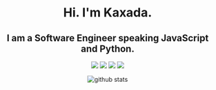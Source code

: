<h1 align="center">
  Hi. I'm Kaxada.
</h1>
<h2 align="center">
  I am a Software Engineer speaking JavaScript and Python. 
</h2>

<p  align="center"> 
  <a href= "http://kaxada.me/portfolio/"><img src="https://img.icons8.com/fluent-systems-filled/24/000000/domain.png"/></a> 
  <a href= "https://www.linkedin.com/in/enock-kasaadha-b09705146/"><img src="https://img.icons8.com/android/24/000000/linkedin.png"/></a>
  <a href= "https://dribbble.com/eKaxada"><img src="https://img.icons8.com/fluent-systems-filled/24/000000/dribbble.png"/></a> 
  <a href= "https://twitter.com/EKaxada"><img src="https://img.icons8.com/android/24/000000/twitter.png"/></a>
</p>

<p  align="center">
  <img src="https://github-readme-stats.vercel.app/api/?username=kaxada&show_icons=true&title_color=fffffff&icon_color=000000&text_color=000000" alt="github stats"/>
</p>
